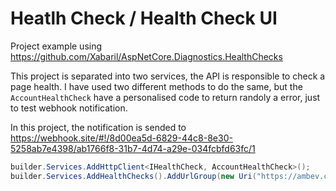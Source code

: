 # Heatlh Check / Health Check UI


Project example using https://github.com/Xabaril/AspNetCore.Diagnostics.HealthChecks

This project is separated into two services, the API is responsible to check a page health.
I have used two different methods to do the same, but the `AccountHealthCheck` have a personalised code to return randoly a error, just to test webhook notification.

In this project, the notification is sended to https://webhook.site/#!/8d00ea5d-6829-44c8-8e30-5258ab7e4398/ab1766f8-31b7-4d74-a29e-034fcbfd63fc/1

```cs
builder.Services.AddHttpClient<IHealthCheck, AccountHealthCheck>();
builder.Services.AddHealthChecks().AddUrlGroup(new Uri("https://ambev.com.br"),"Ambev",null,null,TimeSpan.FromSeconds(3)).AddCheck("Ambev Manual",new AccountHealthCheck());
```



